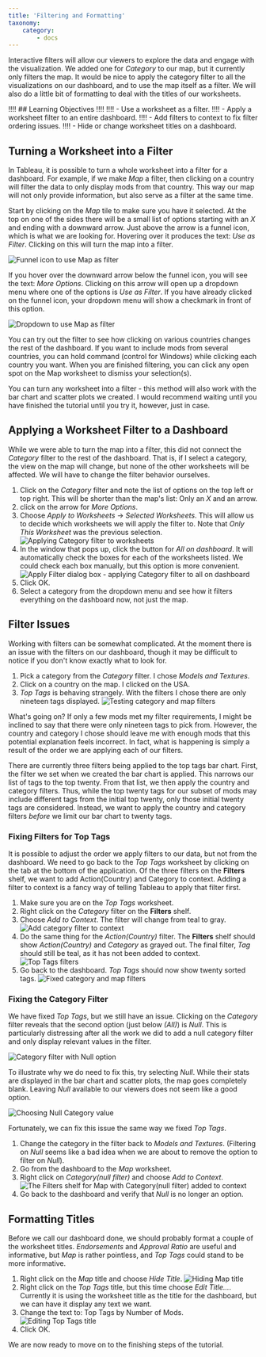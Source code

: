 ```yaml
---
title: 'Filtering and Formatting'
taxonomy:
    category:
        - docs
---
```


Interactive filters will allow our viewers to explore the data and engage with the visualization. We added one for _Category_ to our map, but it currently only filters the map. It would be nice to apply the category filter to all the visualizations on our dashboard, and to use the map itself as a filter. We will also do a little bit of formatting to deal with the titles of our worksheets.

!!!! ## Learning Objectives
!!!!
!!!! - Use a worksheet as a filter.
!!!! - Apply a worksheet filter to an entire dashboard.
!!!! - Add filters to context to fix filter ordering issues.
!!!! - Hide or change worksheet titles on a dashboard.

## Turning a Worksheet into a Filter

In Tableau, it is possible to turn a whole worksheet into a filter for a dashboard. For example, if we make _Map_ a filter, then clicking on a country will filter the data to only display mods from that country. This way our map will not only provide information, but also serve as a filter at the same time.

Start by clicking on the _Map_ tile to make sure you have it selected. At the top on one of the sides there will be a small list of options starting with an _X_ and ending with a downward arrow. Just above the arrow is a funnel icon, which is what we are looking for. Hovering over it produces the text: _Use as Filter_. Clicking on this will turn the map into a filter.

![Funnel icon to use Map as filter](01.filter-icon.png)

If you hover over the downward arrow below the funnel icon, you will see the text: _More Options_. Clicking on this arrow will open up a dropdown menu where one of the options is _Use as Filter_. If you have already clicked on the funnel icon, your dropdown menu will show a checkmark in front of this option.

![Dropdown to use Map as filter](02.filter-options.png)

You can try out the filter to see how clicking on various countries changes the rest of the dashboard. If you want to include mods from several countries, you can hold command (control for Windows) while clicking each country you want. When you are finished filtering, you can click any open spot on the Map worksheet to dismiss your selection(s).

You can turn any worksheet into a filter - this method will also work with the bar chart and scatter plots we created. I would recommend waiting until you have finished the tutorial until you try it, however, just in case.

## Applying a Worksheet Filter to a Dashboard

While we were able to turn the map into a filter, this did not connect the _Category_ filter to the rest of the dashboard. That is, if I select a category, the view on the map will change, but none of the other worksheets will be affected. We will have to change the filter behavior ourselves.

1. Click on the _Category_ filter and note the list of options on the top left or top right. This will be shorter than the map's list: Only an _X_ and an arrow.
2. click on the arrow for _More Options_.
3. Choose _Apply to Worksheets_ -> _Selected Worksheets_. This will allow us to decide which worksheets we will apply the filter to. Note that _Only This Worksheet_ was the previous selection.
![Applying Category filter to worksheets](03.add-category-filter.png)
4. In the window that pops up, click the button for _All on dashboard_. It will automatically check the boxes for each of the worksheets listed. We could check each box manually, but this option is more convenient.
![Apply Filter dialog box - applying Category filter to all on dashboard](04.all-on-dashboard.png)
5. Click OK.
6. Select a category from the dropdown menu and see how it filters everything on the dashboard now, not just the map.

## Filter Issues

Working with filters can be somewhat complicated. At the moment there is an issue with the filters on our dashboard, though it may be difficult to notice if you don't know exactly what to look for.

1. Pick a category from the _Category_ filter. I chose _Models and Textures_.
2. Click on a country on the map. I clicked on the USA.
3. _Top Tags_ is behaving strangely. With the filters I chose there are only nineteen tags displayed.
![Testing category and map filters](05.test-filters.png)

What's going on? If only a few mods met my filter requirements, I might be inclined to say that there were only nineteen tags to pick from. However, the country and category I chose should leave me with enough mods that this potential explanation feels incorrect. In fact, what is happening is simply a result of the order we are applying each of our filters.

There are currently three filters being applied to the top tags bar chart. First, the filter we set when we created the bar chart is applied. This narrows our list of tags to the top twenty. From that list, we then apply the country and category filters. Thus, while the top twenty tags for our subset of mods may include different tags from the initial top twenty, only those initial twenty tags are considered. Instead, we want to apply the country and category filters _before_ we limit our bar chart to twenty tags.

### Fixing Filters for Top Tags

It is possible to adjust the order we apply filters to our data, but not from the dashboard. We need to go back to the _Top Tags_ worksheet by clicking on the tab at the bottom of the application. Of the three filters on the **Filters** shelf, we want to add Action(Country) and Category to context. Adding a filter to context is a fancy way of telling Tableau to apply that filter first.

1. Make sure you are on the _Top Tags_ worksheet.
2. Right click on the _Category_ filter on the **Filters** shelf.
3. Choose _Add to Context_. The filter will change from teal to gray.
![Add category filter to context](06.add-to-context.png)
4. Do the same thing for the _Action(Country)_ filter. The **Filters** shelf should show _Action(Country)_ and _Category_ as grayed out. The final filter, _Tag_ should still be teal, as it has not been added to context.
![Top Tags filters](07.filters-shelf.png)
5. Go back to the dashboard. _Top Tags_ should now show twenty sorted tags.
![Fixed category and map filters](08.fixed-tag-filter.png)

### Fixing the Category Filter

We have fixed _Top Tags_, but we still have an issue. Clicking on the _Category_ filter reveals that the second option (just below _(All)_) is _Null_. This is particularly distressing after all the work we did to add a null category filter and only display relevant values in the filter.

![Category filter with Null option](09.null-category.png)

To illustrate why we do need to fix this, try selecting _Null_. While their stats are displayed in the bar chart and scatter plots, the map goes completely blank. Leaving _Null_ available to our viewers does not seem like a good option.

![Choosing _Null_ Category value](10.picking-null.png)

Fortunately, we can fix this issue the same way we fixed _Top Tags_.

1. Change the category in the filter back to _Models and Textures_. (Filtering on _Null_ seems like a bad idea when we are about to remove the option to filter on _Null_).
2. Go from the dashboard to the _Map_ worksheet.
3. Right click on _Category(null filter)_ and choose _Add to Context_.
![The **Filters** shelf for _Map_ with _Category(null filter)_ added to context](11.map-filters-shelf.png)
4. Go back to the dashboard and verify that _Null_ is no longer an option.

## Formatting Titles

Before we call our dashboard done, we should probably format a couple of the worksheet titles. _Endorsements_ and _Approval Ratio_ are useful and informative, but _Map_ is rather pointless, and _Top Tags_ could stand to be more informative.

1. Right click on the _Map_ title and choose _Hide Title_.
![Hiding _Map_ title](12.hide-title.png)
2. Right click on the _Top Tags_ title, but this time choose _Edit Title..._. Currently it is using the worksheet title as the title for the dashboard, but we can have it display any text we want.
3. Change the text to: Top Tags by Number of Mods.
![Editing _Top Tags_ title](13.top-tags-title.png)
4. Click OK.

We are now ready to move on to the finishing steps of the tutorial.

